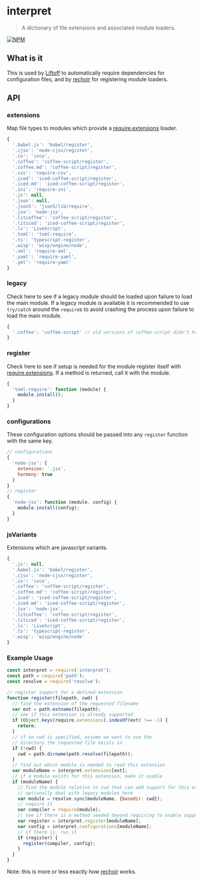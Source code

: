 # interpret
> A dictionary of file extensions and associated module loaders.

[![NPM](https://nodei.co/npm/interpret.png)](https://nodei.co/npm/interpret/)

## What is it
This is used by [Liftoff](http://github.com/tkellen/node-liftoff) to automatically require dependencies for configuration files, and by [rechoir](http://github.com/tkellen/node-rechoir) for registering module loaders.

## API

### extensions
Map file types to modules which provide a [require.extensions] loader.
```js
{
  '.babel.js': 'babel/register',
  '.cjsx': 'node-cjsx/register',
  '.co': 'coco',
  '.coffee': 'coffee-script/register',
  '.coffee.md': 'coffee-script/register',
  '.csv': 'require-csv',
  '.iced': 'iced-coffee-script/register',
  '.iced.md': 'iced-coffee-script/register',
  '.ini': 'require-ini',
  '.js': null,
  '.json': null,
  '.json5': 'json5/lib/require',
  '.jsx': 'node-jsx',
  '.litcoffee': 'coffee-script/register',
  '.liticed': 'iced-coffee-script/register',
  '.ls': 'LiveScript',
  '.toml': 'toml-require',
  '.ts': 'typescript-register',
  '.wisp': 'wisp/engine/node',
  '.xml': 'require-xml',
  '.yaml': 'require-yaml',
  '.yml': 'require-yaml'
}
```

### legacy
Check here to see if a legacy module should be loaded upon failure to load the main module.  If a legacy module is available
it is recommended to use `try/catch` around the `require`s to avoid crashing the process upon failure to load the main module.
```js
{
  '.coffee': 'coffee-script' // old versions of coffee-script didn't have the `register` module
}
```

### register
Check here to see if setup is needed for the module register itself with [require.extensions].  If a method is returned, call it with the module.
```js
{
  'toml-require': function (module) {
    module.install();
  }
}
```

### configurations
These configuration options should be passed into any `register` function with the same key.
```js
// configurations
{
  'node-jsx': {
    extension: '.jsx',
    harmony: true
  }
}
// register
{
  'node-jsx': function (module, config) {
    module.install(config);
  }
}
```

### jsVariants
Extensions which are javascript variants.

```js
{
  '.js': null,
  '.babel.js': 'babel/register',
  '.cjsx': 'node-cjsx/register',
  '.co': 'coco',
  '.coffee': 'coffee-script/register',
  '.coffee.md': 'coffee-script/register',
  '.iced': 'iced-coffee-script/register',
  '.iced.md': 'iced-coffee-script/register',
  '.jsx': 'node-jsx',
  '.litcoffee': 'coffee-script/register',
  '.liticed': 'iced-coffee-script/register',
  '.ls': 'LiveScript',
  '.ts': 'typescript-register',
  '.wisp': 'wisp/engine/node'
}
```

[require.extensions]: http://nodejs.org/api/globals.html#globals_require_extensions


### Example Usage
```js
const interpret = require('interpret');
const path = require('path');
const resolve = require('resolve');

// register support for a defined extension
function register(filepath, cwd) {
  // find the extension of the requested filename
  var ext = path.extname(filepath);
  // see if this extension is already supported
  if (Object.keys(require.extensions).indexOf(ext) !== -1) {
    return;
  }
  // if no cwd is specified, assume we want to use the
  // directory the requested file exists in
  if (!cwd) {
    cwd = path.dirname(path.resolve(filepath));
  }
  // find out which module is needed to read this extension
  var moduleName = interpret.extensions[ext];
  // if a module exists for this extension, make it usable
  if (moduleName) {
    // find the module relative to cwd that can add support for this extension
    // optionally deal with legacy modules here
    var module = resolve.sync(moduleName, {basedir: cwd});
    // require it
    var compiler = require(module);
    // see if there is a method needed beyond requiring to enable support
    var register = interpret.register[moduleName];
    var config = interpret.configurations[moduleName];
    // if there is, run it
    if (register) {
      register(compiler, config);
    }
  }
}
```

Note: this is more or less exactly how [rechoir](http://github.com/tkellen/node-rechoir) works.
